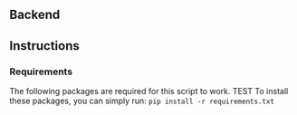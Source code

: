 ## Backend

## Instructions

### Requirements
The following packages are required for this script to work.
TEST
To install these packages, you can simply run: `pip install -r requirements.txt`